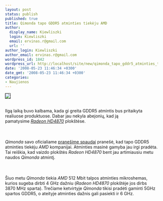 ```yaml
---
layout: post
status: publish
published: true
title: Qimonda tapo GDDR5 atminties tiekėju AMD
author:
  display_name: Kiewliszki
  login: Kiewliszki
  email: ervinas.r@gmail.com
  url: ''
author_login: Kiewliszki
author_email: ervinas.r@gmail.com
wordpress_id: 1842
wordpress_url: http://localhost/site/new/qimonda_tapo_gddr5_atminties_tiekeju_amd/
date: '2008-05-23 11:46:34 +0300'
date_gmt: '2008-05-23 11:46:34 +0300'
categories:
- Naujienos
---
```

<div class="imgright"><img src="http://www.technews.lt/upl/Failai/gddr5.jpg" border="1"></div>
<p><br>Ilgą laiką buvo kalbama, kada gi greita GDDR5 atmintis bus pritaikyta realiuose produktuose. Dabar jau nekyla abejonių, kad ją pamatysime <a class="ns" href="http://www.technews.lt/index.php?id=Kas&amp;Id=1516"><i>Radeon HD4870</i></a> plokštėse.<br />
<br><br />
<br><i>Qimonda</i> savo oficialiame <a class="ns" href="http://www.qimonda.com/about/press/releases/05_2008_GDDR5_AMD_e.html?query=*&amp;sort=date-released&amp;category=&amp;searchroot=">pranešime spaudai</a> pranešė, kad tapo GDDR5 atminties tiekėju <i>AMD</i> kompanijai. Atminties masinė gamyba jau irgi pradėta. Tai reiškia, kad vaizdo plokštės <i>Radeon HD4870</i> bent jau artimiausiu metu naudos <i>Qimonda</i> atmintį.<br />
<br><br />
<br>Šiuo metu <i>Qimonda</i> tiekia <i>AMD</i> 512 Mbit talpos atminties mikroshemas, kurios sugeba dirbti 4 GHz dažniu (<i>Radeon HD4870</i> plokštėje jos dirbs 3870 MHz sparta). Trečiame ketvirtyje <i>Qimonda</i> tikisi pradėti gaminti 5GHz spartos GDDR5, o ateityje atminties dažnis gali pasiekti ir 6 GHz.<br />
<br><br />
<br><br />
<br></p>
